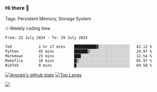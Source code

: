 ### Hi there 👋

Tags: Persistent Memory, Storage System

<!--

[![Anurag's github stats](https://github-readme-stats.vercel.app/api?username=wwyf)](https://github.com/anuraghazra/github-readme-stats)

[![Anurag's github stats](https://github-readme-stats.vercel.app/api?username=wwyf&count_private=true)](https://github.com/anuraghazra/github-readme-stats)


[![Top Langs](https://github-readme-stats.vercel.app/api/top-langs/?username=wwyf&count_private=true&&hide=jupyter%20notebook,html)](https://github.com/anuraghazra/github-readme-stats)



-->


⏱ Weekly coding time

<!--START_SECTION:waka-->

```txt
From: 22 July 2024 - To: 29 July 2024

TeX            1 hr 17 mins    ██████████▓░░░░░░░░░░░░░░   42.12 %
Python         45 mins         ██████▒░░░░░░░░░░░░░░░░░░   24.97 %
Markdown       23 mins         ███░░░░░░░░░░░░░░░░░░░░░░   12.54 %
Makefile       10 mins         █▒░░░░░░░░░░░░░░░░░░░░░░░   05.97 %
BibTeX         8 mins          █░░░░░░░░░░░░░░░░░░░░░░░░   04.58 %
```

<!--END_SECTION:waka-->



[![Anurag's github stats](https://github-readme-stats.vercel.app/api?username=wwyf&count_private=true&show_icons=true&hide_border=true)](https://github.com/anuraghazra/github-readme-stats) [![Top Langs](https://github-readme-stats.vercel.app/api/top-langs/?username=wwyf&count_private=true&hide=jupyter%20notebook,html,OpenEdge%20ABL&langs_count=10&layout=compact&hide_border=true)](https://github.com/anuraghazra/github-readme-stats)

<!--

[![willianrod's wakatime stats](https://github-readme-stats.vercel.app/api/wakatime?username=wwyf)](https://github.com/anuraghazra/github-readme-stats)


-->

![](https://hit.yhype.me/github/profile?user_id=23121291)
